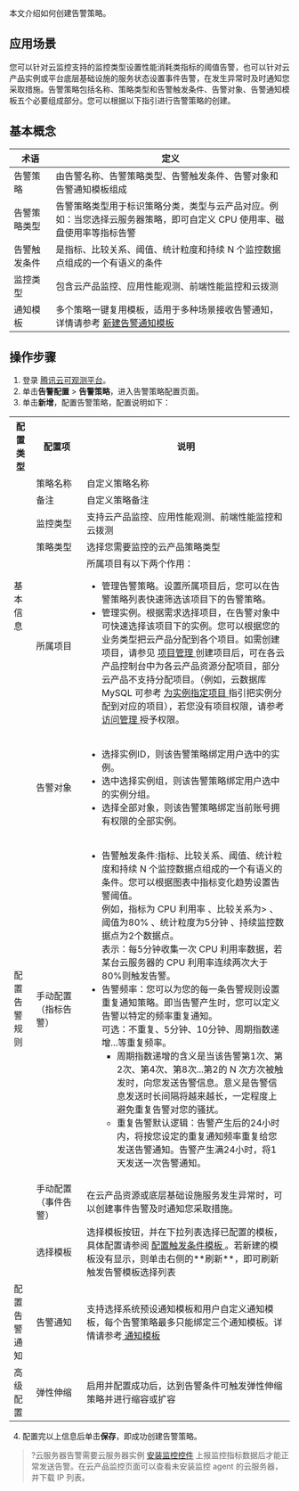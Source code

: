 本文介绍如何创建告警策略。

## 应用场景

您可以针对云监控支持的监控类型设置性能消耗类指标的阈值告警，也可以针对云产品实例或平台底层基础设施的服务状态设置事件告警，在发生异常时及时通知您采取措施。告警策略包括名称、策略类型和告警触发条件、告警对象、告警通知模板五个必要组成部分。您可以根据以下指引进行告警策略的创建。

## 基本概念

<table>
<thead>
<tr>
<th width="15%">术语</th>
<th width="85%">定义</th>
</tr>
</thead>
<tbody><tr>
<td width="15%">告警策略</td>
<td width="85%">由告警名称、告警策略类型、告警触发条件、告警对象和告警通知模板组成</td>
</tr>
<tr>
<td>告警策略类型</td>
<td>告警策略类型用于标识策略分类，类型与云产品对应。例如：当您选择云服务器策略，即可自定义 CPU 使用率、磁盘使用率等指标告警</td>
</tr>
<tr>
<td>告警触发条件</td>
<td>是指标、比较关系、阈值、统计粒度和持续 N 个监控数据点组成的一个有语义的条件</td>
</tr>  
<tr>
<td>监控类型</td>
<td>包含云产品监控、应用性能观测、前端性能监控和云拨测</td>
</tr>
<tr>
<td>通知模板</td>
 <td>多个策略一键复用模板，适用于多种场景接收告警通知，详情请参考 <a href="https://intl.cloud.tencent.com/document/product/248/38922">新建告警通知模板</a></td>
</tr>
</tbody></table>



## 操作步骤



1. 登录 [腾讯云可观测平台](https://console.cloud.tencent.com/monitor)。
2. 单击**告警配置** > **告警策略**，进入告警策略配置页面。
3. 单击**新增**，配置告警策略，配置说明如下：

<table>
  <tr>
    <th>配置类型</th>
    <th width="18%">配置项</th>
    <th>说明</th>
  </tr>
  <tr>
    <td  rowspan="5"> 基本信息</td>
    <td>策略名称</td>
    <td>自定义策略名称</td>
  </tr>
  <tr>
    <td>备注</td>
    <td>自定义策略备注</td>
  </tr>
  <tr>
    <td>监控类型</td>
    <td>支持云产品监控、应用性能观测、前端性能监控和云拨测</td>
  </tr>
  <tr>
    <td>策略类型</td>
    <td>选择您需要监控的云产品策略类型</td>
  </tr>
  <tr>
    <td>所属项目</td>
    <td>所属项目有以下两个作用：<br>   
         <ul>
             <li>管理告警策略。设置所属项目后，您可以在告警策略列表快速筛选该项目下的告警策略。</li>
             <li>管理实例。根据需求选择项目，在告警对象中可快速选择该项目下的实例。您可以根据您的业务类型把云产品分配到各个项目。如需创建项目，请参见 <a href="https://intl.cloud.tencent.com/document/product/378/34726"> 项目管理 </a>创建项目后，可在各云产品控制台中为各云产品资源分配项目，部分云产品不支持分配项目。（例如，云数据库 MySQL 可参考 <a href="https://intl.cloud.tencent.com/document/product/236/8460"> 为实例指定项目 </a>指引把实例分配到对应的项目），若您没有项目权限，请参考 <a href="https://intl.cloud.tencent.com/document/product/248/36744"> 访问管理 </a> 授予权限。</li></td>   
  </tr>
  <tr>
    <td rowspan="4">配置告警规则</td>
    <td>告警对象</td>
    <td>
      <ul>
			         <li>选择实例ID，则该告警策略绑定用户选中的实例。</li>
               <li>选中选择实例组，则该告警策略绑定用户选中的实例分组。</li>
		            <li>选择全部对象，则该告警策略绑定当前账号拥有权限的全部实例。</li>
           </ul>
        </td>
				<tr>
    <td>手动配置<br>（指标告警）</td>
    <td>
      <ul>
        <li>告警触发条件:指标、比较关系、阈值、统计粒度和持续 N 个监控数据点组成的一个有语义的条件。您可以根据图表中指标变化趋势设置告警阈值。<br>例如，指标为 CPU 利用率 、比较关系为> 、阈值为80% 、统计粒度为5分钟 、持续监控数据点为2个数据点。<br>表示：每5分钟收集一次 CPU 利用率数据，若某台云服务器的 CPU 利用率连续两次大于80%则触发告警。
        </li>
    <li>告警频率：您可以为您的每一条告警规则设置重复通知策略。即当告警产生时，您可以定义告警以特定的频率重复通知。<br>可选：不重复、5分钟、10分钟、周期指数递增...等重复频率。<br><ul><li type="square">周期指数递增的含义是当该告警第1次、第2次、第4次、第8次...第2的 N 次方次被触发时，向您发送告警信息。意义是告警信息发送时长间隔将越来越长，一定程度上避免重复告警对您的骚扰。 </li>
      <li>重复告警默认逻辑：告警产生后的24小时内，将按您设定的重复通知频率重复给您发送告警通知。告警产生满24小时，将1天发送一次告警通知。</li></ul></li>
      </ul></td>
  </tr>
  <tr>
    <td>手动配置<br>（事件告警）</td>
    <td>在云产品资源或底层基础设施服务发生异常时，可以创建事件告警及时通知您采取措施。</td>
  </tr>
  <tr>
    <td>选择模板</td>
    <td> 选择模板按钮，并在下拉列表选择已配置的模板，具体配置请参阅 <a href="https://intl.cloud.tencent.com/document/product/248/38911">配置触发条件模板 </a>。若新建的模板没有显示，则单击右侧的**刷新**，即可刷新触发告警模板选择列表</td>
  </tr>
   <tr>
        <td >配置告警通知</td>
        <td>告警通知</td>
        <td>支持选择系统预设通知模板和用户自定义通知模板，每个告警策略最多只能绑定三个通知模板。详情请参考<a href="https://intl.cloud.tencent.com/document/product/248/38922"> 通知模板</a></li></td>
    </tr>
		<tr>
      <td>高级配置</td>
      <td >弹性伸缩</td>
      <td>启用并配置成功后，达到告警条件可触发弹性伸缩策略并进行缩容或扩容</td>
     </tr>
</table>

4. 配置完以上信息后单击**保存**，即成功创建告警策略。

> ?云服务器告警需要云服务器实例 [安装监控控件](https://intl.cloud.tencent.com/document/product/248/6211) 上报监控指标数据后才能正常发送告警。在云产品监控页面可以查看未安装监控 agent 的云服务器，并下载 IP 列表。
